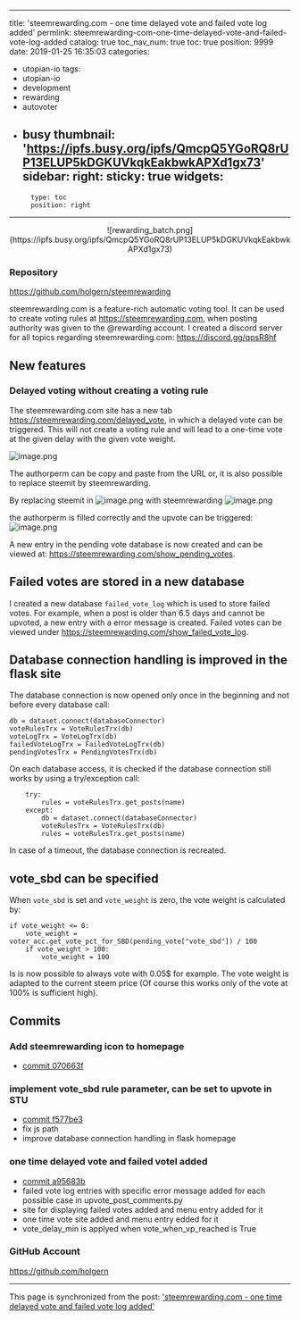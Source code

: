 
---
title: 'steemrewarding.com - one time delayed vote and failed vote log added'
permlink: steemrewarding-com-one-time-delayed-vote-and-failed-vote-log-added
catalog: true
toc_nav_num: true
toc: true
position: 9999
date: 2019-01-25 16:35:03
categories:
- utopian-io
tags:
- utopian-io
- development
- rewarding
- autovoter
- busy
thumbnail: 'https://ipfs.busy.org/ipfs/QmcpQ5YGoRQ8rUP13ELUP5kDGKUVkqkEakbwkAPXd1gx73'
sidebar:
    right:
        sticky: true
widgets:
    -
        type: toc
        position: right
---


<center>
![rewarding_batch.png](https://ipfs.busy.org/ipfs/QmcpQ5YGoRQ8rUP13ELUP5kDGKUVkqkEakbwkAPXd1gx73)
</center>

### Repository
https://github.com/holgern/steemrewarding

steemrewarding.com is a feature-rich automatic voting tool. It can be used to create voting rules at https://steemrewarding.com, when posting authority was given to the @rewarding account. I created a discord server for all topics regarding steemrewarding.com: https://discord.gg/qpsR8hf

## New features
### Delayed voting without creating a voting rule
The steemrewarding.com site has a new tab https://steemrewarding.com/delayed_vote, in which a delayed vote can be triggered. This will not create a voting rule and will lead to a one-time vote at the given delay with the given vote weight.

![image.png](https://ipfs.busy.org/ipfs/QmWFDJpk9VoMGy3L3YKhVX4f6CYyBLJa4hBv7GoEpGrYo8)

The authorperm can be copy and paste from the URL or, it is also possible to replace steemit by steemrewarding.

By replacing steemit in
![image.png](https://ipfs.busy.org/ipfs/QmYRZcuMr7DEs8Cpf7jVzHNatjvL36jTz7ff8Zx2AqPiNP)
with steemrewarding
![image.png](https://ipfs.busy.org/ipfs/QmThKtihgqoVaJiRrh2jJ7yZ1HWnCrEgpY3MKSvWJdT44Q)

the authorperm is filled correctly and the upvote can be triggered:
![image.png](https://ipfs.busy.org/ipfs/QmXMPGYGtPhayioHnwVDxcTrT35A9eXXLGx3krudn48tdy)

A new entry in the pending vote database is now created and can be viewed at: https://steemrewarding.com/show_pending_votes.

## Failed votes are stored in a new database
I created a new database `failed_vote_log` which is used to store failed votes.
For example, when a post is older than 6.5 days and cannot be upvoted, a new entry with a error message is created. Failed votes can be viewed under https://steemrewarding.com/show_failed_vote_log.

## Database connection handling is improved in the flask site
The database connection is now opened only once in the beginning and not before every database call:
```
db = dataset.connect(databaseConnector)
voteRulesTrx = VoteRulesTrx(db)
voteLogTrx = VoteLogTrx(db)
failedVoteLogTrx = FailedVoteLogTrx(db)
pendingVotesTrx = PendingVotesTrx(db)
```

On each database access, it is checked if the database connection still works by using a try/exception call:
```
    try:
        rules = voteRulesTrx.get_posts(name)
    except:
        db = dataset.connect(databaseConnector)
        voteRulesTrx = VoteRulesTrx(db)
        rules = voteRulesTrx.get_posts(name)
```
In case of a timeout, the database connection is recreated.

## vote_sbd can be specified

When `vote_sbd` is set and `vote_weight` is zero, the vote weight is calculated by:

```
if vote_weight <= 0:        
    vote_weight = voter_acc.get_vote_pct_for_SBD(pending_vote["vote_sbd"]) / 100
    if vote_weight > 100:
        vote_weight = 100
```
Is is now possible to always vote with 0.05$ for example. The vote weight is adapted to the current steem price (Of course this works only of the vote at 100% is sufficient high).

## Commits
### Add steemrewarding icon to homepage
* [commit 070663f](https://github.com/holgern/steemrewarding/commit/070663fa3587dd4e6f74a2ad90a8cab6c5d41119)
### implement vote_sbd rule parameter, can be set to upvote in STU
* [commit f577be3](https://github.com/holgern/steemrewarding/commit/f577be3412041e63673e810423978430eca97cfc)
* fix js path
* improve database connection handling in flask homepage

### one time delayed vote and failed votel added
* [commit a95683b](https://github.com/holgern/steemrewarding/commit/a95683b989d81742b867a4ee78e2f94adcc11f72)
* failed vote log entries with specific error message added for each possible case in upvote_post_comments.py
* site for displaying failed votes added and menu entry added for it
* one time vote site added and menu entry edded for it
* vote_delay_min is applyed when vote_when_vp_reached is True


### GitHub Account
https://github.com/holgern

- - -

This page is synchronized from the post: ['steemrewarding.com - one time delayed vote and failed vote log added'](https://steemit.com/@holger80/steemrewarding-com-one-time-delayed-vote-and-failed-vote-log-added)
